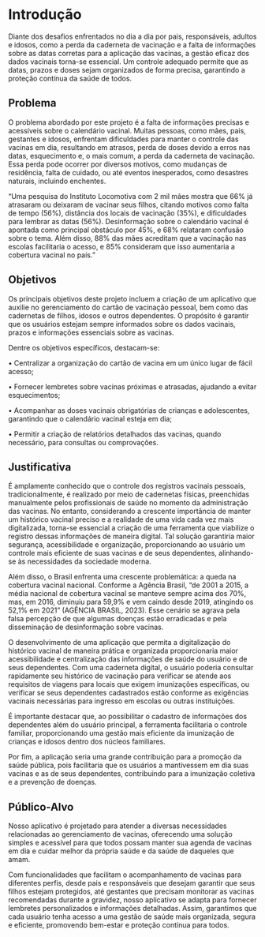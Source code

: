 # Introdução

Diante dos desafios enfrentados no dia a dia por pais, responsáveis, adultos e idosos, como a perda da caderneta de
vacinação e a falta de informações sobre as datas corretas para a aplicação das vacinas, a gestão eficaz dos dados
vacinais torna-se essencial. Um controle adequado permite que as datas, prazos e doses sejam organizados de forma
precisa, garantindo a proteção contínua da saúde de todos.

## Problema

O problema abordado por este projeto é a falta de informações precisas e acessíveis sobre o calendário vacinal. Muitas
pessoas, como mães, pais, gestantes e idosos, enfrentam dificuldades para manter o controle das vacinas em dia,
resultando em atrasos, perda de doses devido a erros nas datas, esquecimento e, o mais comum, a perda da caderneta de
vacinação. Essa perda pode ocorrer por diversos motivos, como mudanças de residência, falta de cuidado, ou até eventos
inesperados, como desastres naturais, incluindo enchentes.

“Uma pesquisa do Instituto Locomotiva com 2 mil mães mostra que 66% já atrasaram ou deixaram de vacinar seus filhos,
citando motivos como falta de tempo (56%), distância dos locais de vacinação (35%), e dificuldades para lembrar as
datas (56%). Desinformação sobre o calendário vacinal é apontada como principal obstáculo por 45%, e 68% relataram
confusão sobre o tema. Além disso, 88% das mães acreditam que a vacinação nas escolas facilitaria o acesso, e 85%
consideram que isso aumentaria a cobertura vacinal no país.”

## Objetivos

Os principais objetivos deste projeto incluem a criação de um aplicativo que auxilie no gerenciamento do cartão de
vacinação pessoal, bem como das cadernetas de filhos, idosos e outros dependentes. O propósito é garantir que os
usuários estejam sempre informados sobre os dados vacinais, prazos e informações essenciais sobre as vacinas.

Dentre os objetivos específicos, destacam-se:

• Centralizar a organização do cartão de vacina em um único lugar de fácil acesso;

• Fornecer lembretes sobre vacinas próximas e atrasadas, ajudando a evitar esquecimentos;

• Acompanhar as doses vacinais obrigatórias de crianças e adolescentes, garantindo que o calendário vacinal esteja em
dia;

• Permitir a criação de relatórios detalhados das vacinas, quando necessário, para consultas ou comprovações.

## Justificativa

É amplamente conhecido que o controle dos registros vacinais pessoais, tradicionalmente, é realizado por meio de
cadernetas físicas, preenchidas manualmente pelos profissionais de saúde no momento da administração das vacinas. No
entanto, considerando a crescente importância de manter um histórico vacinal preciso e a realidade de uma vida cada vez
mais digitalizada, torna-se essencial a criação de uma ferramenta que viabilize o registro dessas informações de maneira
digital. Tal solução garantiria maior segurança, acessibilidade e organização, proporcionando ao usuário um controle
mais eficiente de suas vacinas e de seus dependentes, alinhando-se às necessidades da sociedade moderna.

Além disso, o Brasil enfrenta uma crescente problemática: a queda na cobertura vacinal nacional. Conforme a Agência
Brasil, “de 2001 a 2015, a média nacional de cobertura vacinal se manteve sempre acima dos 70%, mas, em 2016, diminuiu
para 59,9% e vem caindo desde 2019, atingindo os 52,1% em 2021” (AGÊNCIA BRASIL, 2023). Esse cenário se agrava pela
falsa percepção de que algumas doenças estão erradicadas e pela disseminação de desinformação sobre vacinas.

O desenvolvimento de uma aplicação que permita a digitalização do histórico vacinal de maneira prática e organizada
proporcionaria maior acessibilidade e centralização das informações de saúde do usuário e de seus dependentes. Com uma
caderneta digital, o usuário poderia consultar rapidamente seu histórico de vacinação para verificar se atende aos
requisitos de viagens para locais que exigem imunizações específicas, ou verificar se seus dependentes cadastrados estão
conforme as exigências vacinais necessárias para ingresso em escolas ou outras instituições.

É importante destacar que, ao possibilitar o cadastro de informações dos dependentes além do usuário principal, a
ferramenta facilitaria o controle familiar, proporcionando uma gestão mais eficiente da imunização de crianças e idosos
dentro dos núcleos familiares.

Por fim, a aplicação seria uma grande contribuição para a promoção da saúde pública, pois facilitaria que os usuários a
mantivessem em dia suas vacinas e as de seus dependentes, contribuindo para a imunização coletiva e a prevenção de
doenças.

## Público-Alvo

Nosso aplicativo é projetado para atender a diversas necessidades relacionadas ao gerenciamento de vacinas, oferecendo
uma solução simples e acessível para que todos possam manter sua agenda de vacinas em dia e cuidar melhor da própria
saúde e da saúde de daqueles que amam.

Com funcionalidades que facilitam o acompanhamento de vacinas para diferentes perfis, desde pais e responsáveis que
desejam garantir que seus filhos estejam protegidos, até gestantes que precisam monitorar as vacinas recomendadas
durante a gravidez, nosso aplicativo se adapta para fornecer lembretes personalizados e informações detalhadas. Assim,
garantimos que cada usuário tenha acesso a uma gestão de saúde mais organizada, segura e eficiente, promovendo bem-estar
e proteção contínua para todos.  
